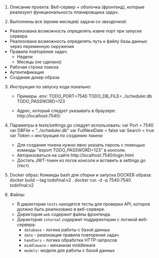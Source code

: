 1. Описание проекта:
Веб-сервер + оболочка (фронтенд), которые реализуют функциональность планировщика задач.

2. Выполнены все (кроме месяцев) задачи со звездочкой:
- Реализована возможность определять извне порт при запуске сервера
- Реализована возможность определять путь к файлу базы данных через переменную окружения
- Правила повторения задач:
    - Недели
    - Месяцы (не сделано)
- Рабочая строка поиска
- Аутентификация
- Создание докер образа

3. Инструкция по запуску кода локально: 
    - Примеры .env: 
        TODO_PORT=7540
        TODO_DB_FILE=../scheduler.db
        TODO_PASSWORD=123

    - Адрес, который следует указывать в браузере:
        http://localhost:7540/

4. Параметры в tests/settings.go следует использовать:
var Port = 7540
var DBFile = "../scheduler.db"
var FullNextDate = false 
var Search = true
var Token = *инструкция по созданию токена*
    - Для создания токена нужно явно указать пароль с помощью команды 
    "export TODO_PASSWORD=123" в консоли.
    - Авторизоваться на сайте http://localhost:7540/login.html
    - Достать JWT-токен из логов консоли и вставить в settings.go (тест)

5. Docker образ: 
Команды bash для сборки и запуска DOCKER образа:
    docker build --tag todofinal:v2 .
    docker run -d -p 7540:7540 todofinal:v2

6. Файлы:
    - В директории `tests` находятся тесты для проверки API, которое должно быть реализовано в веб-сервере.
    - Директория `web` содержит файлы фронтенда.
    - Директория `internal` содержит поддиректории с логикой веб-сервера:
        - `database` - логика работы с базой данных
        - `date` - реализация правила повторения задач
        - `handlers` - логика обработки HTTP-запросов
        - `middleware` - механизм middleware
        - `models`- модели для работы с базой данных